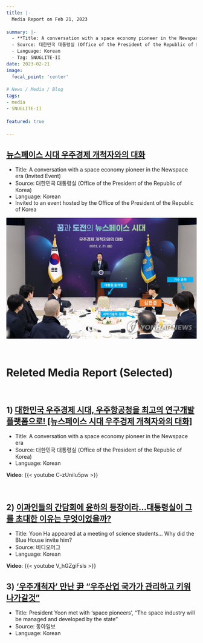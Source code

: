 ```yaml
---
title: |-
  Media Report on Feb 21, 2023

summary: |-
  - **Title: A conversation with a space economy pioneer in the Newspace era (Invited Event)**
  - Source: 대한민국 대통령실 (Office of the President of the Republic of Korea)
  - Language: Korean
  - Tag: SNUGLITE-II
date: 2023-02-21
image:
  focal_point: 'center'

# News / Media / Blog
tags: 
- media
- SNUGLITE-II

featured: true

---
```


## [뉴스페이스 시대 우주경제 개척자와의 대화](https://www.president.go.kr/newsroom/photo_news/Hab1bRJk)
- Title: A conversation with a space economy pioneer in the Newspace era (Invited Event)
- Source: 대한민국 대통령실 (Office of the President of the Republic of Korea)
- Language: Korean
- Invited to an event hosted by the Office of the President of the Republic of Korea

 ![230221-kor-fig1](fig1.jpg)

<br>


# Releted Media Report (Selected)

<br>

## 1) [대한민국 우주경제 시대, 우주항공청을 최고의 연구개발 플랫폼으로! [뉴스페이스 시대 우주경제 개척자와의 대화]](https://www.youtube.com/watch?v=C-zUniIu5pw)
- Title: A conversation with a space economy pioneer in the Newspace era
- Source: 대한민국 대통령실 (Office of the President of the Republic of Korea)
- Language: Korean

**Video**:
    {{< youtube C-zUniIu5pw >}}
</br>

<br>

## 2) [이과인들의 간담회에 윤하의 등장이라…대통령실이 그를 초대한 이유는 무엇이었을까?](https://www.youtube.com/watch?v=V_hGZgiFsls)
- Title: Yoon Ha appeared at a meeting of science students… Why did the Blue House invite him?
- Source: 비디오머그
- Language: Korean

**Video**:
    {{< youtube V_hGZgiFsls >}}
</br>


## 3) [‘우주개척자’ 만난 尹 “우주산업 국가가 관리하고 키워나가갈것”](https://www.donga.com/news/Politics/article/all/20230221/118011142/1)
- Title: President Yoon met with ‘space pioneers’, “The space industry will be managed and developed by the state”
- Source: 동아일보
- Language: Korean

<br>
